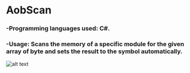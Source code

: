 # AobScan
### -Programming languages ​​used: C#.
### -Usage: Scans the memory of a specific module for the given array of byte and sets the result to the symbol automatically.

![alt text](https://i.imgur.com/xHMgqUQ.png)
